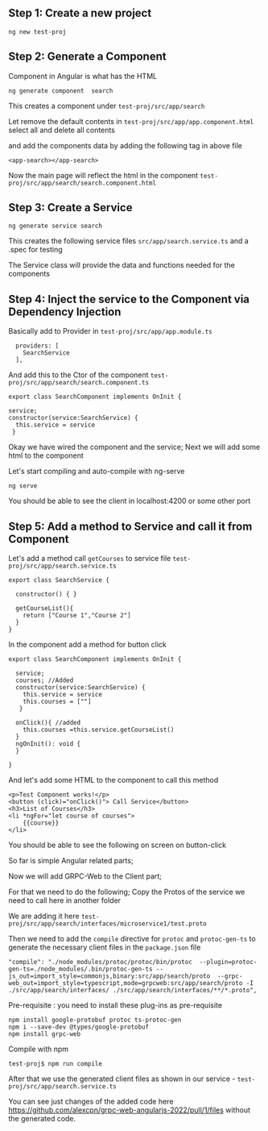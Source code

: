 
## Step 1: Create a new project

```
ng new test-proj
```

## Step 2: Generate a Component

Component in Angular is what has the HTML

```
ng generate component  search 
```

This creates a component under `test-proj/src/app/search`

Let remove the default contents in `test-proj/src/app/app.component.html` select all and delete all contents

and add the components data  by adding the following tag in above file

```
<app-search></app-search>
```

Now the main page will reflect the html in the component `test-proj/src/app/search/search.component.html`


## Step 3: Create a Service


```
ng generate service search
```
This creates the following service files  `src/app/search.service.ts` and a .spec for testing

The Service class will provide the data and functions needed for the components

## Step 4: Inject the service to the Component via Dependency Injection

Basically add to Provider in `test-proj/src/app/app.module.ts`

```
  providers: [
    SearchService
  ],
  ```

  And add this to the Ctor of the component `test-proj/src/app/search/search.component.ts`

  ```
  export class SearchComponent implements OnInit {

  service;
  constructor(service:SearchService) {
    this.service = service
   }

```
Okay we have wired the component and the service; Next we will add some html to the component

Let's start compiling and auto-compile with ng-serve

```
ng serve
```
You should be able to see the client in localhost:4200 or some other port


## Step 5: Add a method to Service  and call it from Component

Let's add a method call `getCourses` to service file `test-proj/src/app/search.service.ts`

```
export class SearchService {

  constructor() { }

  getCourseList(){
    return ["Course 1","Course 2"]
  }
}
```
In the component add a method for button click

```
export class SearchComponent implements OnInit {

  service;
  courses; //Added
  constructor(service:SearchService) {
    this.service = service
    this.courses = [""]
   }

  onClick(){ //added
    this.courses =this.service.getCourseList()
  }
  ngOnInit(): void {
  }

}
```
And let's add some HTML to the component to call this method

```
<p>Test Component works!</p>
<button (click)="onClick()"> Call Service</button>
<h3>List of Courses</h3>
<li *ngFor="let course of courses">
    {{course}}    
</li>
```

You should be able to see the following on screen on button-click

So far is simple Angular related parts;

Now we will add GRPC-Web to the Client part; 

For that we need to do the following; Copy the Protos of the service we need to call here in another folder

We are adding it here `test-proj/src/app/search/interfaces/microservice1/test.proto`

Then we need to add the `compile` directive for `protoc` and `protoc-gen-ts` to generate the necessary client files in the `package.json` file

```
"compile": "./node_modules/protoc/protoc/bin/protoc  --plugin=protoc-gen-ts=./node_modules/.bin/protoc-gen-ts --js_out=import_style=commonjs,binary:src/app/search/proto  --grpc-web_out=import_style=typescript,mode=grpcweb:src/app/search/proto -I ./src/app/search/interfaces/ ./src/app/search/interfaces/**/*.proto",
 ```

Pre-requisite : you need to install these plug-ins as pre-requisite

```
npm install google-protobuf protoc ts-protoc-gen
npm i --save-dev @types/google-protobuf
npm install grpc-web
```

Compile with npm

```
test-proj$ npm run compile
```

After that we use the generated client files as shown  in our service - `test-proj/src/app/search.service.ts`

You can see just changes of the added code here https://github.com/alexcpn/grpc-web-angularjs-2022/pull/1/files without the generated code.

